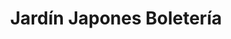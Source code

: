 ---
title: "Jardín Japones Boletería"
url: /ciudad-autonoma-de-buenos-aires/jardin-japones-boleteria/
shop: entradas
---